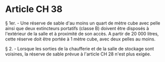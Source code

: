 # Article CH 38

§ 1er. - Une réserve de sable d'au moins un quart de mètre cube avec pelle ainsi que deux extincteurs portatifs (classe B) doivent être disposés à l'extérieur de la salle et à proximité de son accès. A partir de 20 000 litres, cette réserve doit être portée à 1 mètre cube, avec deux pelles au moins.

§ 2. - Lorsque les sorties de la chaufferie et de la salle de stockage sont voisines, la réserve de sable prévue à l'article CH 28 n'est plus exigée.
